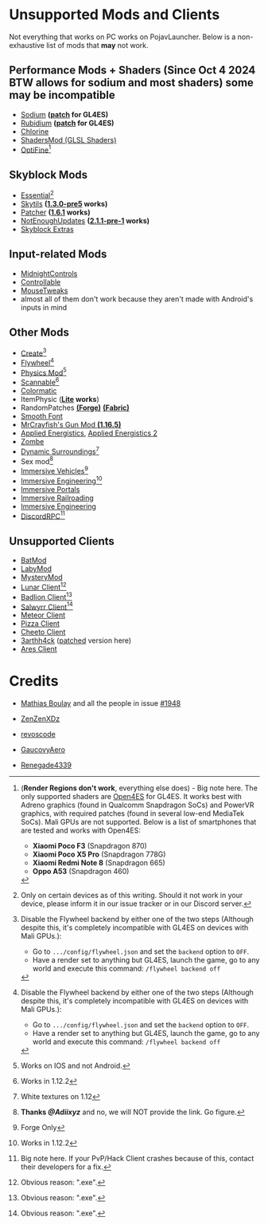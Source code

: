 # Unsupported Mods and Clients
Not everything that works on PC works on PojavLauncher. Below is a non-exhaustive list of mods that **may** not work.

## Performance Mods + Shaders (Since Oct 4 2024 BTW allows for sodium and most shaders) **some may be incompatible**
- [Sodium](https://www.curseforge.com/minecraft/mc-mods/sodium) **([patch](https://www.mediafire.com/folder/n004fh6pxuxk8/Sodium_1.17%2B) for GL4ES)**
- [Rubidium](https://www.curseforge.com/minecraft/mc-mods/rubidium/files) **([patch](https://www.mediafire.com/folder/jcyrf8l0osn4m/Rubidium_1.17%2B) for GL4ES)**
- [Chlorine](https://www.curseforge.com/minecraft/mc-mods/chlorine)
- [ShadersMod (GLSL Shaders)](https://www.minecraftforum.net/forums/mapping-and-modding-java-edition/minecraft-mods/1286604-shaders-mod-updated-by-karyonix)
- [OptiFine](https://optifine.net/home)[^1]

## Skyblock Mods
- [Essential](https://essential.gg/)[^2]
- [Skytils](https://github.com/Skytils/SkytilsMod) **([1.3.0-pre5](https://github.com/Skytils/SkytilsMod/releases/download/v1.3.0-pre5/Skytils-1.3.0-pre5.jar) works)**
- [Patcher](https://github.com/Sk1erLLC/Patcher) **([1.6.1](https://www.mediafire.com/file/7a3gubce278k338/Patcher-1.6.1_1.8.9.jar/file) works)**
- [NotEnoughUpdates](https://github.com/Moulberry/NotEnoughUpdates/releases) **([2.1.1-pre-1](https://www.mediafire.com/file/u0l09df4riulu2w/NotEnoughUpdates-2.1.1-pre-1.jar/file) works)**
- [Skyblock Extras](https://sbewebsite.appspot.com/)

## Input-related Mods
- [MidnightControls](https://github.com/TeamMidnightDust/MidnightControls/releases)
- [Controllable](https://www.curseforge.com/minecraft/mc-mods/controllable)
- [MouseTweaks](https://www.curseforge.com/minecraft/mc-mods/mouse-tweaks)
- almost all of them don't work because they aren't made with Android's inputs in mind

## Other Mods
- [Create](https://www.curseforge.com/minecraft/mc-mods/create)[^3]
- [Flywheel](https://www.curseforge.com/minecraft/mc-mods/flywheel)[^3]
- [Physics Mod](https://www.curseforge.com/minecraft/mc-mods/physics-mod)[^4]
- [Scannable](https://www.curseforge.com/minecraft/mc-mods/scannable)[^5]
- [Colormatic](https://www.curseforge.com/minecraft/mc-mods/colormatic)
- ItemPhysic (**[Lite](https://www.curseforge.com/minecraft/mc-mods/itemphysic-lite) works**)
- RandomPatches [**(Forge)**](https://www.curseforge.com/minecraft/mc-mods/randompatches-forge) [**(Fabric)**](https://www.curseforge.com/minecraft/mc-mods/randompatches-fabric)
- [Smooth Font](https://www.curseforge.com/minecraft/mc-mods/smooth-font)
- [MrCrayfish's Gun Mod **(1.16.5)**](https://www.curseforge.com/minecraft/mc-mods/mrcrayfishs-gun-mod)
- [Applied Energistics](https://mcarchive.net/mods/applied-energistics?gvsn=), [Applied Energistics 2](https://www.curseforge.com/minecraft/mc-mods/applied-energistics-2)
- [Zombe](https://forum.feed-the-beast.com/threads/zombe-mod-for-ftb-1-4-7.18012/)
- [Dynamic Surroundings](https://www.curseforge.com/minecraft/mc-mods/dynamic-surroundings)[^6]
- Sex mod[^7] 
- [Immersive Vehicles](https://www.curseforge.com/minecraft/mc-mods/minecraft-transport-simulator)[^8]
- [Immersive Engineering](https://www.curseforge.com/minecraft/mc-mods/immersive-engineering)[^5]
- [Immersive Portals](https://www.curseforge.com/minecraft/mc-mods/immersive-portals-mod)
- [Immersive Railroading](https://www.curseforge.com/minecraft/mc-mods/immersive-railroading)
- [Immersive Engineering](https://www.curseforge.com/minecraft/mc-mods/immersive-engineering)
- [DiscordRPC](https://www.curseforge.com/minecraft/mc-mods/discordrpc)[^9]

## Unsupported Clients

- [BatMod](https://batmod.com/)
- [LabyMod](https://www.labymod.net/en)
- [MysteryMod](https://mysterymod.net/)
- [Lunar Client](https://www.lunarclient.com/)[^10]
- [Badlion Client](https://client.badlion.net/)[^10]
- [Salwyrr Client](https://www.salwyrr.com/)[^10]
- [Meteor Client](https://meteorclient.com/)
- [Pizza Client](https://qolhub.kieruken.dev/) 
- [Cheeto Client](https://qolhub.kieruken.dev/)
- [3arthh4ck](https://github.com/3arthqu4ke/3arthh4ck) ([patched](https://www.mediafire.com/file/n7ey56j5aued7r0/3arthh4ck-1.8.7-release.jar/file) version here)
- [Ares Client](https://www.aresclient.com/)
# Credits

- [Mathias Boulay](https://github.com/Mathias-Boulay/) and all the people in issue [#1948](https://github.com/PojavLauncherTeam/PojavLauncher/issues/1948)

- [ZenZenXDz](https://github.com/ZenZenXDz)

- [revoscode](https://github.com/revoscode)

- [GaucovyAero](https://github.com/GaucovyAero)

- [Renegade4339](https://github.com/Renegade4339)

[^1]:(**Render Regions don't work**, everything else does) - Big note here. The only supported shaders are [Open4ES](https://www.mediafire.com/folder/cp87zpb3ichj7/Open4ES) for GL4ES. It works best with Adreno graphics (found in Qualcomm Snapdragon SoCs) and PowerVR graphics, with required patches (found in several low-end MediaTek SoCs). Mali GPUs are not supported. Below is a list of smartphones that are tested and works with Open4ES:

	- **Xiaomi Poco F3** (Snapdragon 870)
	- **Xiaomi Poco X5 Pro** (Snapdragon 778G)
	- **Xiaomi Redmi Note 8** (Snapdragon 665)
	- **Oppo A53** (Snapdragon 460)
 [^2]: Only on certain devices as of this writing. Should it not work in your device, please inform it in our issue tracker or in our Discord server.
 [^3]: Disable the Flywheel backend by either one of the two steps (Although despite this, it's completely incompatible with GL4ES on devices with Mali GPUs.):

	- Go to `.../config/flywheel.json` and set the `backend` option to `OFF`.
	- Have a render set to anything but GL4ES, launch the game, go to any world and execute this command: `/flywheel backend off`
 [^4]: Works on IOS and not Android.
 [^5]: Works in 1.12.2
 [^6]: White textures on 1.12
 [^7]: **Thanks *@Adiixyz*** and no, we will NOT provide the link. Go figure.
 [^8]: Forge Only
 [^9]: Big note here. If your PvP/Hack Client crashes because of this, contact their developers for a fix.
 [^10]: Obvious reason: ".exe".
